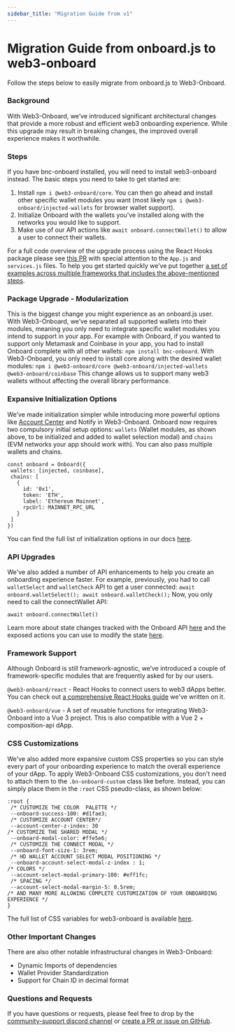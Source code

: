 ```yaml
---
sidebar_title: "Migration Guide from v1"
---
```

# Migration Guide from onboard.js to web3-onboard

Follow the steps below to easily migrate from onboard.js to Web3-Onboard.

### Background

With Web3-Onboard, we’ve introduced significant architectural changes that provide a more robust and efficient web3 onboarding experience. While this upgrade may result in breaking changes, the improved overall experience makes it worthwhile.

### Steps

If you have bnc-onboard installed, you will need to install web3-onboard instead. The basic steps you need to take to get started are:

1. Install `npm i @web3-onboard/core`. You can then go ahead and install other specific wallet modules you want (most likely `npm i @web3-onboard/injected-wallets` for browser wallet support).
2. Initialize Onboard with the wallets you’ve installed along with the networks you would like to support.
3. Make use of our API actions like `await onboard.connectWallet()` to allow a user to connect their wallets.

For a full code overview of the upgrade process using the React Hooks package please see [this PR](https://github.com/blocknative/react-demo/pull/160/files) with special attention to the `App.js` and `services.js` files.
To help you get started quickly we’ve put together [a set of examples across multiple frameworks that includes the above-mentioned steps](https://github.com/blocknative/web3-onboard/tree/v2-web3-onboard-develop/examples).

### Package Upgrade - Modularization

This is the biggest change you might experience as an onboard.js user. With Web3-Onboard, we’ve separated all supported wallets into their modules, meaning you only need to integrate specific wallet modules you intend to support in your app.
For example with Onboard, if you wanted to support only Metamask and Coinbase in your app, you had to install Onboard complete with all other wallets: `npm install bnc-onboard`.
With Web3-Onboard, you only need to install core along with the desired wallet modules: `npm i @web3-onboard/core @web3-onboard/injected-wallets @web3-onboard/coinbase`
This change allows us to support many web3 wallets without affecting the overall library performance.

### Expansive Initialization Options

We’ve made initialization simpler while introducing more powerful options like [Account Center](https://www.blocknative.com/blog/multichain-and-multiwallet-account-management-on-your-dapp-with-account-center) and Notify in Web3-Onboard.
Onboard now requires two compulsory initial setup options: `wallets` (Wallet modules, as shown above, to be initialized and added to wallet selection modal) and `chains` (EVM networks your app should work with). You can also pass multiple wallets and chains.

```
const onboard = Onboard({
 wallets: [injected, coinbase],
 chains: [
   {
     id: '0x1',
     token: 'ETH',
     label: 'Ethereum Mainnet',
     rpcUrl: MAINNET_RPC_URL
   }
 ]
})
```

You can find the full list of initialization options in our docs [here](/docs/modules/core#options).

### API Upgrades

We've also added a number of API enhancements to help you create an onboarding experience faster. For example, previously, you had to call `walletSelect` and `walletCheck` API to get a user connected: `await onboard.walletSelect(); await onboard.walletCheck();`
Now, you only need to call the connectWallet API:

`await onboard.connectWallet()`

Learn more about state changes tracked with the Onboard API [here](/docs/modules/core#state) and the exposed actions you can use to modify the state [here](/docs/modules/core#actions-to-modify-state).

### Framework Support

Although Onboard is still framework-agnostic, we’ve introduced a couple of framework-specific modules that are frequently asked for by our users.

`@web3-onboard/react` - React Hooks to connect users to web3 dApps better. You can check out [a comprehensive React Hooks guide](https://www.blocknative.com/blog/react-hooks-ethereum) we've written on it.

`@web3-onboard/vue` - A set of reusable functions for integrating Web3-Onboard into a Vue 3 project. This is also compatible with a Vue 2 + composition-api dApp.

### CSS Customizations

We've also added more expansive custom CSS properties so you can style every part of your onboarding experience to match the overall experience of your dApp. To apply Web3-Onboard CSS customizations, you don't need to attach them to the `.bn-onboard-custom` class like before. Instead, you can simply place them in the `:root` CSS pseudo-class, as shown below:

```
:root {
 /* CUSTOMIZE THE COLOR  PALETTE */
 --onboard-success-100: #d1fae3;
 /* CUSTOMIZE ACCOUNT CENTER*/
 --account-center-z-index: 30
/* CUSTOMIZE THE SHARED MODAL */
 --onboard-modal-color: #ffe5e6;
 /* CUSTOMIZE THE CONNECT MODAL */
 --onboard-font-size-1: 3rem;
 /* HD WALLET ACCOUNT SELECT MODAL POSITIONING */
 --onboard-account-select-modal-z-index : 1;
/* COLORS */
 --account-select-modal-primary-100: #eff1fc;
 /* SPACING */
 --account-select-modal-margin-5: 0.5rem;
/* AND MANY MORE ALLOWING COMPLETE CUSTOMIZATION OF YOUR ONBOARDING EXPERIENCE */
}
```

The full list of CSS variables for web3-onboard is available [here](/docs/modules/core#custom-styling).

### Other Important Changes

There are also other notable infrastructural changes in Web3-Onboard:

- Dynamic Imports of dependencies
- Wallet Provider Standardization
- Support for Chain ID in decimal format

### Questions and Requests

If you have questions or requests, please feel free to drop by the [community-support discord channel](https://discord.com/channels/542403978693050389/542406894677917699) or [create a PR or issue on GitHub](https://github.com/blocknative/web3-onboard/issues/new/choose).
